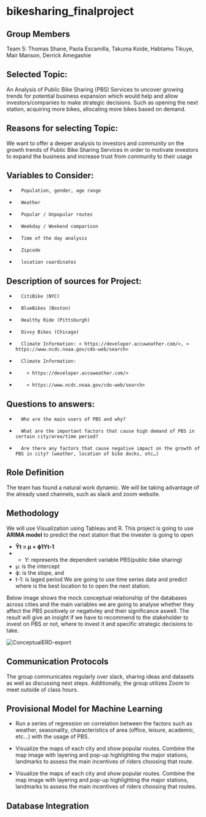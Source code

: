 
# bikesharing_finalproject

## Group Members

Team 5: Thomas Shane, Paola Escamilla, Takuma Koide, Habtamu Tikuye, Mair Manson, Derrick Amegashie

## Selected Topic:

An Analysis of Public Bike Sharing (PBS) Services to uncover growing trends for potential business expansion which would help and allow investors/companies to make strategic decisions. Such as opening the next station, acquiring more bikes, allocating more bikes based on demand.




## Reasons for selecting Topic:

We want to offer a deeper analysis to investors and community on the growth trends of Public Bike Sharing Services in order to motivate investors to expand the business and increase trust from community to their usage

## Variables to Consider:
-       Population, gender, age range
-       Weather
-       Popular / Unpopular routes
-       Weekday / Weekend comparison
-       Time of the day analysis
-       Zipcode
-       location coardinates

## Description of sources for Project:
-       CitiBike (NYC)
-       BlueBikes (Boston)
-       Healthy Ride (Pittsburgh)
-       Divvy Bikes (Chicago)

-       Climate Information: < https://developer.accuweather.com/>, < https://www.ncdc.noaa.gov/cdo-web/search>
-       Climate Information:
-         < https://developer.accuweather.com/>
-         < https://www.ncdc.noaa.gov/cdo-web/search>
## Questions to answers:
-       Who are the main users of PBS and why?
-       What are the important factors that cause high demand of PBS in certain city/area/time period?
-       Are there any factors that cause negative impact on the growth of PBS in city? (weather, location of bike docks, etc…)

## Role Definition
The team has found a natural work dynamic. We will be taking advantage of the already used channels, such as slack and zoom website.
## Methodology
We will use Visualization using Tableau and R. 
This project is going to use **ARIMA model** to predict the next station that the invester is going to open

- **Ŷt = μ + ϕ1Yt-1**
- - Y: represents the dependent variable PBS(public bike sharing)
- μ: is the intercept 
- ϕ: is the slope, and
- t-1: is laged period
We are going to use time series data and predict where is the best location to to open the next station.

Below image shows the mock conceptual relationship of the databases across cities and the main variables we are going to analyse whether they affect the PBS positively or negativley and their significance aswell. The result will give an insight if we have to recommend to the stakeholder to invest on PBS or not, where to invest it and specific strategic decisions to take.

![ConceptualERD-export](https://user-images.githubusercontent.com/78656720/124362240-c9951200-dc01-11eb-88fb-67bad7efb827.png)



## Communication Protocols

The group communicates regularly over slack, sharing ideas and datasets as well as discussing next steps. Additionally, the group utilizes Zoom to meet outside of class hours. 


## Provisional Model for Machine Learning

- Run a series of regression on correlation between the factors such as weather, seasonality, characteristics of area (office, leisure, academic, etc…) with the usage of PBS.

- Visualize the maps of each city and  show popular routes. Combine the map image with layering and pop-up highlighting the major stations, landmarks to assess the main incentives of riders choosing that route.
- Visualize the maps of each city and  show popular routes. Combine the map image with layering and pop-up highlighting the major stations, landmarks to assess the main incentives of riders choosing that routes.

## Database Integration





